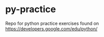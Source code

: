 # py-practice
Repo for python practice exercises found on https://developers.google.com/edu/python/
